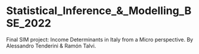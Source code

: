 # Statistical_Inference_&_Modelling_BSE_2022 <br />
Final SIM project: Income Determinants in Italy from a Micro perspective.
By Alessandro Tenderini & Ramón Talvi.
